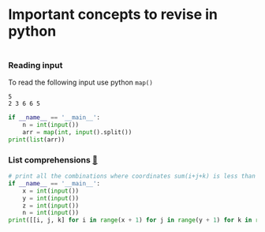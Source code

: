 # Important concepts to revise in python
```python
```
### Reading input
To read the following input use python `map()`
```
5
2 3 6 6 5
```
```python
if __name__ == '__main__':
    n = int(input())
    arr = map(int, input().split())
print(list(arr))
```
### List comprehensions [:twisted_rightwards_arrows:](https://www.hackerrank.com/challenges/list-comprehensions/tutorial)

```python
# print all the combinations where coordinates sum(i+j+k) is less than n
if __name__ == '__main__':
    x = int(input())
    y = int(input())
    z = int(input())
    n = int(input())
print([[i, j, k] for i in range(x + 1) for j in range(y + 1) for k in range(z + 1) if (i + j + k) != n ])    
```
